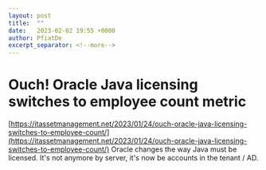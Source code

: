 ```yaml
---
layout: post
title:  ""
date:   2023-02-02 19:55 +0000
author: PfiatDe
excerpt_separator: <!--more-->
---
```


# Ouch! Oracle Java licensing switches to employee count metric
[https://itassetmanagement.net/2023/01/24/ouch-oracle-java-licensing-switches-to-employee-count/](https://itassetmanagement.net/2023/01/24/ouch-oracle-java-licensing-switches-to-employee-count/)
Oracle changes the way Java must be licensed. It's not anymore by server, it's now be accounts in the tenant / AD.
<!--more-->